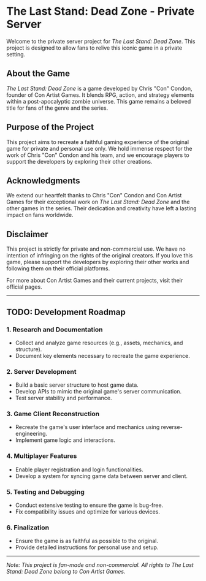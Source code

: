 # The Last Stand: Dead Zone - Private Server

Welcome to the private server project for *The Last Stand: Dead Zone*. This project is designed to allow fans to relive this iconic game in a private setting.

## About the Game

*The Last Stand: Dead Zone* is a game developed by Chris "Con" Condon, founder of Con Artist Games. It blends RPG, action, and strategy elements within a post-apocalyptic zombie universe. This game remains a beloved title for fans of the genre and the series.

## Purpose of the Project

This project aims to recreate a faithful gaming experience of the original game for private and personal use only. We hold immense respect for the work of Chris "Con" Condon and his team, and we encourage players to support the developers by exploring their other creations.

## Acknowledgments

We extend our heartfelt thanks to Chris "Con" Condon and Con Artist Games for their exceptional work on *The Last Stand: Dead Zone* and the other games in the series. Their dedication and creativity have left a lasting impact on fans worldwide.

## Disclaimer

This project is strictly for private and non-commercial use. We have no intention of infringing on the rights of the original creators. If you love this game, please support the developers by exploring their other works and following them on their official platforms.

For more about Con Artist Games and their current projects, visit their official pages.

---

## TODO: Development Roadmap

### 1. Research and Documentation
- Collect and analyze game resources (e.g., assets, mechanics, and structure).
- Document key elements necessary to recreate the game experience.

### 2. Server Development
- Build a basic server structure to host game data.
- Develop APIs to mimic the original game's server communication.
- Test server stability and performance.

### 3. Game Client Reconstruction
- Recreate the game's user interface and mechanics using reverse-engineering.
- Implement game logic and interactions.

### 4. Multiplayer Features
- Enable player registration and login functionalities.
- Develop a system for syncing game data between server and client.

### 5. Testing and Debugging
- Conduct extensive testing to ensure the game is bug-free.
- Fix compatibility issues and optimize for various devices.

### 6. Finalization
- Ensure the game is as faithful as possible to the original.
- Provide detailed instructions for personal use and setup.

---

*Note: This project is fan-made and non-commercial. All rights to *The Last Stand: Dead Zone* belong to Con Artist Games.*

